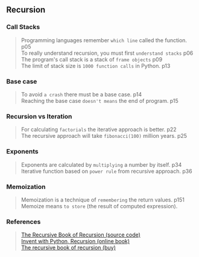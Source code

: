 ## Recursion

### Call Stacks  
> Programming languages remember `which line` called the function.    p05  
To really understand recursion, you must first `understand stacks`  p06  
The program's call stack is a stack of `frame objects`              p09  
The limit of stack size is `1000 function calls` in Python.         p13  

### Base case   
> To avoid `a crash` there must be a base case.                       p14  
Reaching the base case `doesn't means` the end of program.          p15  

### Recursion vs Iteration  
> For calculating `factorials` the iterative approach is better.      p22  
The recursive approach will take `fibonacci(100)` million years.    p25  

### Exponents  
> Exponents are calculated by `multiplying` a number by itself.       p34  
Iterative function based on `power rule` from recursive approach.   p36   

### Memoization
> Memoization is a technique of `remembering` the return values. p151  
Memoize means `to store` (the result of computed expression).  

### References
> [The Recursive Book of Recursion (source code)](https://github.com/asweigart/the-recursive-book-of-recursion)  
[Invent with Python, Recursion (online book)](https://inventwithpython.com/recursion/)  
[The recursive book of recursion (buy)](https://www.amazon.com/gp/product/B09BKL34VL)
